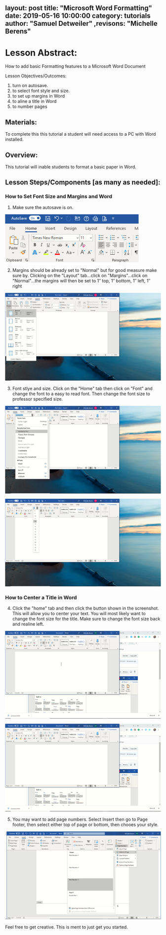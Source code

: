 

layout: post
title: "Microsoft Word Formatting" 
date:   2019-05-16 10:00:00
category: tutorials
author: "Samuel Detweiler" ,revisons: "Michelle Berens"
---

# Lesson Abstract: 

How to add basic Formatting features to a Microsoft Word Document


Lesson Objectives/Outcomes: 
1. turn on autosave.
2. to select font style and size. 
3. to set up margins in Word
4. to aline a title in Word
5. to number pages


## Materials:
To complete this this tutorial a student will need access to a PC with Word installed.

## Overview:
This tutorial will inable students to format a basic paper in Word.

## Lesson Steps/Components [as many as needed]:
### How to Set Font Size and Margins and Word

1. Make sure the autosave is on.

![alt text](https://github.com/Mberens/Technical-writting/blob/master/autosave.png)

2. Margins should be already set to "Normal" but for good measure make sure by. Clicking on the "Layout" tab...click on "Margins"...click on "Normal"...the margins will then be set to 1″ top, 1″ bottom,
    1″ left, 1″ right

![alt text](https://github.com/Mberens/Technical-writting/blob/master/Screenshot%20(3).png)	


3. Font stlye and size. Click on the "Home" tab then click on "Font" and change the font to a easy to read font. Then change the font size to professor specified size.

![alt text](https://github.com/Mberens/Technical-writting/blob/master/Screenshot%20(2).png)


![alt text](https://github.com/Mberens/Technical-writting/blob/master/Screenshot%20(1).png)


### How to Center a Title in Word

4. Click the "home" tab and then click the button shown in the screenshot. 
    This will allow you to center your text. You will most likely want to change the font size for the title. Make sure to change the font size back and realine left.
	

![alt text](https://github.com/Mberens/Technical-writting/blob/master/Screenshot%20(6).png)


![alt text](https://github.com/Mberens/Technical-writting/blob/master/Screenshot%20(7).png)

	
5. You may want to add page numbers. Select Insert then go to Page footer, then select either top of page or bottom, then chooes your style.



![alt text](https://github.com/Mberens/Technical-writting/blob/master/Screenshot%20(8).png)

Feel free to get creative. This is ment to just get you started.
